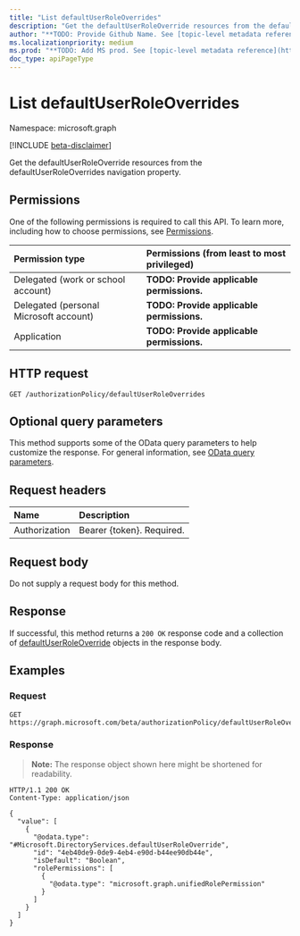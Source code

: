 ```yaml
---
title: "List defaultUserRoleOverrides"
description: "Get the defaultUserRoleOverride resources from the defaultUserRoleOverrides navigation property."
author: "**TODO: Provide Github Name. See [topic-level metadata reference](https://msgo.azurewebsites.net/add/document/guidelines/metadata.html#topic-level-metadata)**"
ms.localizationpriority: medium
ms.prod: "**TODO: Add MS prod. See [topic-level metadata reference](https://msgo.azurewebsites.net/add/document/guidelines/metadata.html#topic-level-metadata)**"
doc_type: apiPageType
---
```


# List defaultUserRoleOverrides
Namespace: microsoft.graph

[!INCLUDE [beta-disclaimer](../../includes/beta-disclaimer.md)]

Get the defaultUserRoleOverride resources from the defaultUserRoleOverrides navigation property.

## Permissions
One of the following permissions is required to call this API. To learn more, including how to choose permissions, see [Permissions](/graph/permissions-reference).

|Permission type|Permissions (from least to most privileged)|
|:---|:---|
|Delegated (work or school account)|**TODO: Provide applicable permissions.**|
|Delegated (personal Microsoft account)|**TODO: Provide applicable permissions.**|
|Application|**TODO: Provide applicable permissions.**|

## HTTP request

<!-- {
  "blockType": "ignored"
}
-->
``` http
GET /authorizationPolicy/defaultUserRoleOverrides
```

## Optional query parameters
This method supports some of the OData query parameters to help customize the response. For general information, see [OData query parameters](/graph/query-parameters).

## Request headers
|Name|Description|
|:---|:---|
|Authorization|Bearer {token}. Required.|

## Request body
Do not supply a request body for this method.

## Response

If successful, this method returns a `200 OK` response code and a collection of [defaultUserRoleOverride](../resources/defaultuserroleoverride.md) objects in the response body.

## Examples

### Request
<!-- {
  "blockType": "request",
  "name": "list_defaultuserroleoverride"
}
-->
``` http
GET https://graph.microsoft.com/beta/authorizationPolicy/defaultUserRoleOverrides
```


### Response
>**Note:** The response object shown here might be shortened for readability.
<!-- {
  "blockType": "response",
  "truncated": true,
  "@odata.type": "Collection(Microsoft.DirectoryServices.defaultUserRoleOverride)"
}
-->
``` http
HTTP/1.1 200 OK
Content-Type: application/json

{
  "value": [
    {
      "@odata.type": "#Microsoft.DirectoryServices.defaultUserRoleOverride",
      "id": "4eb40de9-0de9-4eb4-e90d-b44ee90db44e",
      "isDefault": "Boolean",
      "rolePermissions": [
        {
          "@odata.type": "microsoft.graph.unifiedRolePermission"
        }
      ]
    }
  ]
}
```

